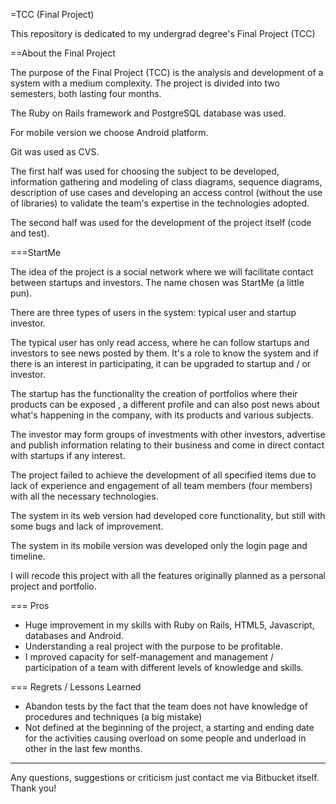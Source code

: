 =TCC (Final Project)

This repository is dedicated to my undergrad degree's Final Project (TCC)

==About the Final Project

The purpose of the Final Project (TCC) is the analysis and development of a system with a medium complexity. The project is divided into two semesters, both lasting four months.

The Ruby on Rails framework and PostgreSQL database was used.

For mobile version we choose Android platform.

Git was used as CVS.

The first half was used for choosing the subject to be developed, information gathering and modeling of class diagrams, sequence diagrams, description of use cases and developing an access control (without the use of libraries) to validate the team's expertise in the technologies adopted.

The second half was used for the development of the project itself (code and test).

===StartMe

The idea of the project is a social network where we will facilitate contact between startups and investors. The name chosen was StartMe (a little pun).

There are three types of users in the system: typical user and startup investor.

The typical user has only read access, where he can follow startups and investors to see news posted by them. It's a role to know the system and if there is an interest in participating, it can be upgraded to startup and / or investor.

The startup has the functionality the creation of portfolios where their products can be exposed , a different profile and can also post news about what's happening in the company, with its products and various subjects.

The investor may form groups of investments with other investors, advertise and publish information relating to their business and come in direct contact with startups if any interest.

The project failed to achieve the development of all specified items due to lack of experience and engagement of all team members (four members) with all the necessary technologies.

The system in its web version had developed core functionality, but still with some bugs and lack of improvement.

The system in its mobile version was developed only the login page and timeline.

I  will recode this project with all the features originally planned as a personal project and portfolio.

=== Pros

* Huge improvement in my skills with Ruby on Rails, HTML5, Javascript, databases and Android.
* Understanding a real project with the purpose to be profitable.
* I mproved capacity for self-management and management / participation of a team with different levels of knowledge and skills.


=== Regrets / Lessons Learned

* Abandon tests by the fact that the team does not have knowledge of procedures and techniques (a big mistake)
* Not defined at the beginning of the project, a starting and ending date for the activities causing overload on some people and underload in other in the last few months.
 
---

Any questions, suggestions or criticism just contact me via Bitbucket  itself. Thank you!
